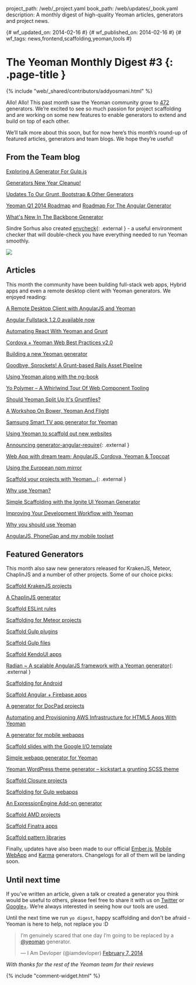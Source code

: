 project_path: /web/_project.yaml
book_path: /web/updates/_book.yaml
description: A monthly digest of high-quality Yeoman articles, generators and project news.

{# wf_updated_on: 2014-02-16 #}
{# wf_published_on: 2014-02-16 #}
{# wf_tags: news,frontend,scaffolding,yeoman,tools #}

# The Yeoman Monthly Digest #3 {: .page-title }

{% include "web/_shared/contributors/addyosmani.html" %}


Allo! Allo! This past month saw the Yeoman community grow to [472](http://yeoman.io/community-generators.html) generators. We’re excited to see so much passion for project scaffolding and are working on some new features to enable generators to extend and build on top of each other.

We’ll talk more about this soon, but for now here’s this month’s round-up of featured articles, generators and team blogs. We hope they’re useful!

## From the Team blog

[Exploring A Generator For Gulp.js](http://yeoman.io/blog/gulp-explore.html)

[Generators New Year Cleanup!](http://yeoman.io/blog/cleanup.html)

[Updates To Our Grunt, Bootstrap & Other Generators](http://yeoman.io/blog/generator-update-feb-0207.html)

[Yeoman Q1 2014 Roadmap](https://github.com/yeoman/yeoman/issues/1264) and [Roadmap For The Angular Generator](https://github.com/yeoman/generator-angular/issues/553)

[What's New In The Backbone Generator](http://yeoman.io/blog/whats-new-in-backbone-generator.html)

Sindre Sorhus also created [envcheck](https://github.com/sindresorhus/envcheck/){: .external } - a useful environment checker that will double-check you have everything needed to run Yeoman smoothly.

<img src="/web/updates/images/2014/02/yeoman-digest/jyAbtYg.png"/>

## Articles

This month the community have been building full-stack web apps, Hybrid apps and even a remote desktop client with Yeoman generators. We enjoyed reading:

[A Remote Desktop Client with AngularJS and Yeoman](http://blog.mgechev.com/2014/02/08/remote-desktop-vnc-client-with-angularjs-and-yeoman/)

[Angular Fullstack 1.2.0 available now](http://tylerhenkel.com/angular-fullstack-1-2-0-available-now/)

[Automating React With Yeoman and Grunt](http://newtriks.com/2013/12/31/automating-react-with-yeoman-and-grunt/)

[Cordova + Yeoman Web Best Practices v2.0](http://www.gauntface.co.uk/blog/2014/02/05/cordova-web-best-practices-v2-0/)

[Building a new Yeoman generator](http://rhumaric.com/2014/01/building-a-yeoman-generator/)

[Goodbye, Sprockets! A Grunt-based Rails Asset Pipeline](http://blog.pedago.com/2014/01/21/goodbye-sprockets-a-grunt-based-rails-asset-pipeline/)

[Using Yeoman along with the ng-book](http://minimul.com/using-yeoman-along-with-the-ng-book.html)

[Yo Polymer – A Whirlwind Tour Of Web Component Tooling](http://updates.html5rocks.com/2014/01/Yo-Polymer-A-Whirlwind-Tour-Of-Web-Component-Tooling)

[Should Yeoman Split Up It's Gruntfiles?](http://creynders.wordpress.com/2014/02/10/best-way-to-handle-large-grunt-files/)

[A Workshop On Bower, Yeoman And Flight](https://speakerdeck.com/anguscroll/stanford)

[Samsung Smart TV app generator for Yeoman](http://eddie-moore.com/2014/01/samsung-smart-tv-app-generator-for-yeoman/)

[Using Yeoman to scaffold out new websites](http://blog.parkji.co.uk/2014/01/17/using-yeoman-to-scaffold-out-new-websites.html)

[Announcing generator-angular-require](http://www.aaronallport.com/index.php/category/yeoman/){: .external }

[Web App with dream team; AngularJS, Cordova, Yeoman & Topcoat](http://www.numediaweb.com/web-app-with-dream-team/)

[Using the European npm mirror](http://shapeshed.com/using-the-european-npm-mirror/)

[Scaffold your projects with Yeoman…](http://theenlighteneddeveloper.com/category/javascript/yeoman/){: .external }

[Why use Yeoman?](http://js.jidesoft.com/guide/00-installation/03-with-yeoman.html)

[Simple Scaffolding with the Ignite UI Yeoman Generator](http://www.infragistics.com/community/blogs/ambrose_little/archive/2014/01/28/simple-scaffolding-with-the-ignite-ui-yeoman-generator.aspx)

[Improving Your Development Workflow with Yeoman](http://blog.teamtreehouse.com/improving-development-workflow-yeoman)

[Why you should use Yeoman](http://agtlucas.com/blog/2014/01/05/why-you-should-use-yeoman.html)

[AngularJS, PhoneGap and my mobile toolset](https://docs.google.com/presentation/d/1vO5NlWGjwUpMYlSSpqFnYYimbKvi1l4f-s7c3sbEZZY/edit#slide=id.g2a3cc7a59_74)


## Featured Generators

This month also saw new generators released for KrakenJS, Meteor, ChaplinJS and a number of other projects. Some of our choice picks:

[Scaffold KrakenJS projects](https://github.com/paypal/generator-kraken)

[A ChaplinJS generator](https://github.com/chrisabrams/generator-chaplin)

[Scaffold ESLint rules](https://github.com/eslint/generator-eslint)

[Scaffolding for Meteor projects](https://npmjs.org/package/yeoman-meteor)

[Scaffold Gulp plugins](https://github.com/sindresorhus/generator-gulp-plugin-boilerplate)

[Scaffold Gulp files](https://github.com/rogeriopvl/generator-gulpfile)

[Scaffold KendoUI apps](http://a.shinynew.me/post/76648348188/kendo-ui-yeoman-generator-v1-is-fresh-out-the-kitchen#.Uv5hF_J6vkc.twitter)

[Radian ~ A scalable AngularJS framework with a Yeoman generator](http://radian.io/){: .external }

[Scaffolding for Android](https://github.com/groupsky/generator-android)

[Scaffold Angular + Firebase apps](https://github.com/firebase/generator-angularfire)

[A generator for DocPad projects](https://github.com/RobLoach/generator-docpad)

[Automating and Provisioning AWS Infrastructure for HTML5 Apps With Yeoman](http://pius.me/built/a-yeoman-generator-for-aws/)

[A generator for mobile webapps](https://github.com/peutetre/generator-mobile-app)

[Scaffold slides with the Google I/O template](https://github.com/NicolasRitouet/generator-io-slides)

[Simple webapp generator for Yeoman](http://jorshasaur.us/simple-web-app-generator-for-yeoman/)

[Yeoman WordPress theme generator – kickstart a grunting SCSS theme](http://www.danielauener.com/yeoman-wordpress-theme-generator/)

[Scaffold Closure projects](https://github.com/closureplease/generator-closure)

[Scaffolding for Gulp webapps](https://github.com/leaky/generator-gulper)

[An ExpressionEngine Add-on generator](https://github.com/rsanchez/generator-ee-addon)

[Scaffold AMD projects](https://github.com/T1st3/generator-amd)

[Scaffold Finatra apps](https://github.com/jrcryer/generator-finatra)

[Scaffold pattern libraries](https://github.com/jrcryer/generator-pattern-primer)

Finally, updates have also been made to our official [Ember.js](https://github.com/yeoman/generator-ember/releases), [Mobile WebApp](https://github.com/yeoman/generator-mobile) and [Karma](https://github.com/yeoman/generator-karma) generators. Changelogs for all of them will be landing soon.

## Until next time

If you’ve written an article, given a talk or created a generator you think would be useful to others, please feel free to share it with us on [Twitter](http://twitter.com/yeoman) or [Google+](https://plus.sandbox.google.com/101063139999404044459/posts). We’re always interested in seeing how our tools are used.

Until the next time we run `yo digest`, happy scaffolding and don't be afraid - Yeoman is here to help, not replace you :D

<blockquote class="twitter-tweet" lang="en"><p>I’m genuinely scared that one day I’m going to be replaced by a <a href="https://twitter.com/yeoman">@yeoman</a> generator.</p>&mdash; I Am Devloper (@iamdevloper) <a href="https://twitter.com/iamdevloper/statuses/431764751610548225">February 7, 2014</a></blockquote>

*With thanks for the rest of the Yeoman team for their reviews*


{% include "comment-widget.html" %}
